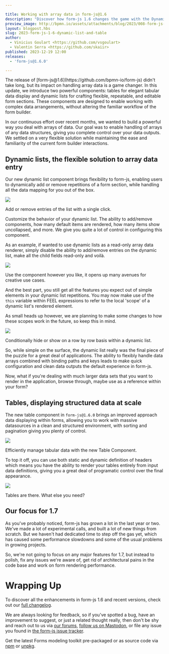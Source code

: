 ```yaml
---

title: Working with array data in form-js@1.6
description: "Discover how form-js 1.6 changes the game with the Dynamic List and Table components, enhancing complexity and usability in your forms."
preview_image: http://bpmn.io/assets/attachments/blog/2023/008-form-js-1-6-update.png
layout: blogpost.hbs
slug: 2023-form-js-1-6-dynamic-list-and-table
author:
  - Vinicius Goulart <https://github.com/vsgoulart>
  - Valentin Serra <https://github.com/skaiir>
published: 2023-12-19 12:00
releases:
  - 'form-js@1.6.0'

---
```


<p class="introduction">
  The release of [form-js@1.6](https://github.com/bpmn-io/form-js) didn't take long, but its impact on handling array data is a game changer. In this update, we introduce two powerful components: tables for elegant tabular data display and dynamic lists for crafting flexible, repeatable, and editable form sections. These components are designed to enable working with complex data arrangements, without altering the familiar workflow of the form builder.
</p>

<!-- continue -->

In our continuous effort over recent months, we wanted to build a powerful way you deal with arrays of data. Our goal was to enable handling of arrays of any data structures, giving you complete control over your data outputs. We settled on a very flexible solution while maintaining the ease and familiarity of the current form builder interactions.


## Dynamic lists, the flexible solution to array data entry

Our new dynamic list component brings flexibility to form-js, enabling users to dynamically add or remove repetitions of a form section, while handling all the data mapping for you out of the box.

<div class="figure full-size">
  <img src="{{ assets }}/attachments/blog/2023/011-dynamic-list.gif">
  <p class="caption">
    Add or remove entries of the list with a single click.
  </p>
</div>

Customize the behavior of your dynamic list. The ability to add/remove components, how many default items are rendered, how many items show uncollapsed, and more. We give you quite a lot of control in configuring this component.

As an example, if wanted to use dynamic lists as a read-only array data renderer, simply disable the ability to add/remove entries on the dynamic list, make all the child fields read-only and voilà.

<div class="figure full-size">
  <img src="{{ assets }}/attachments/blog/2023/011-dynamic-list-readonly.png">
  <p class="caption">
    Use the component however you like, it opens up many avenues for creative use cases.
  </p>
</div>

And the best part, you still get all the features you expect out of simple elements in your dynamic list repetitions. You may now make use of the `this` variable within FEEL expressions to refer to the local 'scope' of a dynamic list's rendered element. 

As small heads up however, we are planning to make some changes to how these scopes work in the future, so keep this in mind.

<div class="figure full-size">
  <img src="{{ assets }}/attachments/blog/2023/011-dynamic-list-simple-scope.gif">
  <p class="caption">
    Conditionally hide or show on a row by row basis within a dynamic list. 
  </p>
</div>

So, while simple on the surface, the dynamic list really was the final piece of the puzzle for a great deal of applications. The ability to flexibly handle data arrays combined with binding paths and keys leads to make quick configuration and clean data outputs the default experience in form-js.

Now, what if you're dealing with much larger data sets that you want to render in the application, browse through, maybe use as a reference within your form?


## Tables, displaying structured data at scale

The new table component in `form-js@1.6.0` brings an improved approach data displaying within forms, allowing you to work with massive datasources in a clean and structured environment, with sorting and pagination giving you plenty of control.

<div class="figure full-size">
  <img src="{{ assets }}/attachments/blog/2023/011-tables.gif">
  <p class="caption">
    Efficiently manage tabular data with the new Table Component.
  </p>
</div>

To top it off, you can use both static and dynamic definition of headers which means you have the ability to render your tables entirely from input data definitions, giving you a great deal of programatic control over the final appearance.

<div class="figure full-size">
  <img src="{{ assets }}/attachments/blog/2023/011-tables-more.png">
  <p class="caption">
    Tables are there. What else you need?
  </p>
</div>


## Our focus for 1.7

As you've probably noticed, form-js has grown a lot in the last year or two. We've made a lot of experimental calls, and built a lot of new things from scratch. But we haven't had dedicated time to step off the gas yet, which has caused some performance slowdowns and some of the usual problems in growing projects. 

So, we're not going to focus on any major features for 1.7, but instead to polish, fix any issues we're aware of, get rid of architectural pains in the code base and work on form rendering performance.


# Wrapping Up

To discover all the enhancements in form-js 1.6 and recent versions, check out our [full changelog](https://github.com/bpmn-io/form-js/blob/master/packages/form-js/CHANGELOG.md#140).

We are always looking for feedback, so if you've spotted a bug, have an improvement to suggest, or just a related thought really, then don't be shy and reach out to us via [our forums](https://forum.bpmn.io/), [follow us on Mastodon](https://fosstodon.org/@bpmn_io), or file any issue you found in [the form-js issue tracker](https://github.com/bpmn-io/form-js/issues).

Get the latest Forms modeling toolkit pre-packaged or as source code via [npm](https://www.npmjs.com/package/@bpmn-io/form-js) or [unpkg](https://unpkg.com/@bpmn-io/form-js).
